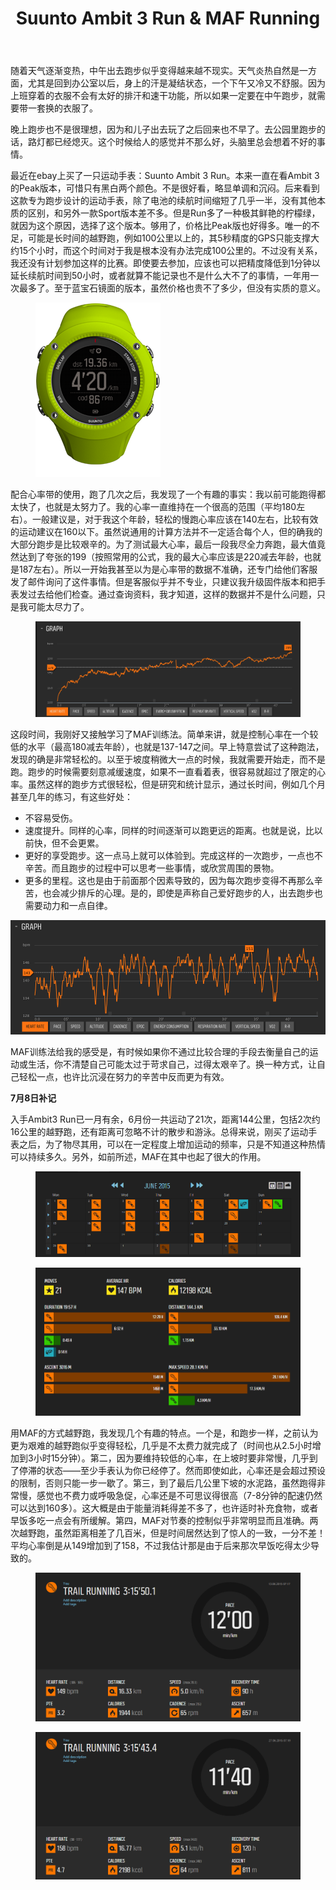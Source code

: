 ﻿---
layout: post
title: Suunto Ambit 3 Run & MAF Running
description: 
category: articles
tags: [run, maf, suunto, ambit3]
image:
  feature: maf_summary.png
---
随着天气逐渐变热，中午出去跑步似乎变得越来越不现实。天气炎热自然是一方面，尤其是回到办公室以后，身上的汗是凝结状态，一个下午又冷又不舒服。因为上班穿着的衣服不会有太好的排汗和速干功能，所以如果一定要在中午跑步，就需要带一套换的衣服了。

晚上跑步也不是很理想，因为和儿子出去玩了之后回来也不早了。去公园里跑步的话，路灯都已经熄灭。这个时候给人的感觉并不那么好，头脑里总会想着不好的事情。

最近在ebay上买了一只运动手表：Suunto Ambit 3 Run。本来一直在看Ambit 3的Peak版本，可惜只有黑白两个颜色。不是很好看，略显单调和沉闷。后来看到这款专为跑步设计的运动手表，除了电池的续航时间缩短了几乎一半，没有其他本质的区别，和另外一款Sport版本差不多。但是Run多了一种极其鲜艳的柠檬绿，就因为这个原因，选择了这个版本。够用了，价格比Peak版也好得多。唯一的不足，可能是长时间的越野跑，例如100公里以上的，其5秒精度的GPS只能支撑大约15个小时，而这个时间对于我是根本没有办法完成100公里的。不过没有关系，我还没有计划参加这样的比赛。即使要去参加，应该也可以把精度降低到1分钟以延长续航时间到50小时，或者就算不能记录也不是什么大不了的事情，一年用一次最多了。至于蓝宝石镜面的版本，虽然价格也贵不了多少，但没有实质的意义。

<figure>
    <img src="/images/ambit3R.png">
</figure>

配合心率带的使用，跑了几次之后，我发现了一个有趣的事实：我以前可能跑得都太快了，也就是太努力了。我的心率一直维持在一个很高的范围（平均180左右）。一般建议是，对于我这个年龄，轻松的慢跑心率应该在140左右，比较有效的运动建议在160以下。虽然说通用的计算方法并不一定适合每个人，但的确我的大部分跑步是比较艰辛的。为了测试最大心率，最后一段我尽全力奔跑，最大值竟然达到了夸张的199（按照常用的公式，我的最大心率应该是220减去年龄，也就是187左右）。所以一开始我甚至以为是心率带的数据不准确，还专门给他们客服发了邮件询问了这件事情。但是客服似乎并不专业，只建议我升级固件版本和把手表发过去给他们检查。通过查询资料，我才知道，这样的数据并不是什么问题，只是我可能太尽力了。

<figure>
    <img src="/images/bpm.png">
</figure>


这段时间，我刚好又接触学习了MAF训练法。简单来讲，就是控制心率在一个较低的水平（最高180减去年龄），也就是137-147之间。早上特意尝试了这种跑法，发现的确是非常轻松的。以至于坡度稍微大一点的时候，我就需要开始走，而不是跑。跑步的时候需要刻意减缓速度，如果不一直看着表，很容易就超过了限定的心率。虽然这样的跑步方式很轻松，但是研究和统计显示，通过长时间，例如几个月甚至几年的练习，有这些好处：

* 不容易受伤。
* 速度提升。同样的心率，同样的时间逐渐可以跑更远的距离。也就是说，比以前快，但不会更累。
* 更好的享受跑步。这一点马上就可以体验到。完成这样的一次跑步，一点也不辛苦。而且跑步的过程中可以思考一些事情，或欣赏周围的景物。
* 更多的里程。这也是由于前面那个因素导致的，因为每次跑步变得不再那么辛苦，也会减少排斥的心理。是的，即使是声称自己爱好跑步的人，出去跑步也需要动力和一点自律。

![BPM for MAF](/images/bpm_maf.png)

MAF训练法给我的感受是，有时候如果你不通过比较合理的手段去衡量自己的运动或生活，你不清楚自己可能太过于苛求自己，过得太艰辛了。换一种方式，让自己轻松一点，也许比沉浸在努力的辛苦中反而更为有效。

**7月8日补记**

入手Ambit3 Run已一月有余，6月份一共运动了21次，距离144公里，包括2次约16公里的越野跑，还有距离可忽略不计的散步和游泳。总得来说，刚买了运动手表之后，为了物尽其用，可以在一定程度上增加运动的频率，只是不知道这种热情可以持续多久。另外，如前所述，MAF在其中也起了很大的作用。
<figure>
	<img src="/images/june_2015_1.png"/>
</figure>
<figure>
	<img src="/images/june_2015_2.png"/>
</figure>

用MAF的方式越野跑，我发现几个有趣的特点。一个是，和跑步一样，之前认为更为艰难的越野跑似乎变得轻松，几乎是不太费力就完成了（时间也从2.5小时增加到3小时15分钟）。第二，因为要维持较低的心率，在上坡时要非常慢，几乎到了停滞的状态——至少手表认为你已经停了。然而即使如此，心率还是会超过预设的限制，否则只能一步一歇了。第三，到了最后几公里下坡的水泥路，虽然跑得非常慢，感觉也不费力或呼吸急促，心率还是不可思议得很高（7-8分钟的配速仍然可以达到160多）。这大概是由于能量消耗得差不多了，也许适时补充食物，或者早饭多吃一点会有所缓解。第四，MAF对节奏的控制似乎非常明显而且准确。两次越野跑，虽然距离相差了几百米，但是时间居然达到了惊人的一致，一分不差！平均心率倒是从149增加到了158，不过我估计那是由于后来那次早饭吃得太少导致的。

<figure>
	<img src="/images/june_2015_trail1.png"/>
</figure>
<figure>
	<img src="/images/june_2015_trail2.png"/>
</figure>



